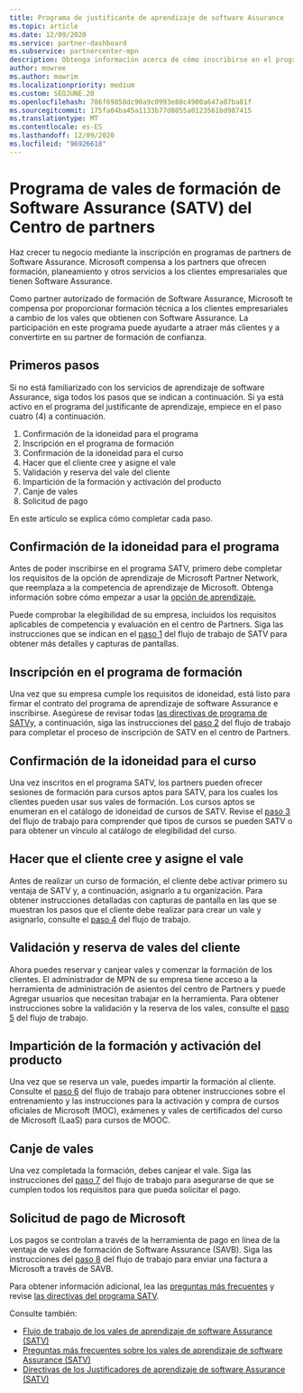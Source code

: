 ```yaml
---
title: Programa de justificante de aprendizaje de software Assurance
ms.topic: article
ms.date: 12/09/2020
ms.service: partner-dashboard
ms.subservice: partnercenter-mpn
description: Obtenga información acerca de cómo inscribirse en el programa de justificante de aprendizaje de software Assurance para que pueda compensar la entrega de cursos y el planeamiento a los clientes empresariales.
author: mowree
ms.author: mowrim
ms.localizationpriority: medium
ms.custom: SEOJUNE.20
ms.openlocfilehash: 786f69858dc90a9c0993e88c4900a647a07ba81f
ms.sourcegitcommit: 175fa04ba45a1133b77d8055a0123561bd987415
ms.translationtype: MT
ms.contentlocale: es-ES
ms.lasthandoff: 12/09/2020
ms.locfileid: "96926618"
---
```

# <a name="software-assurance-training-voucher-satv-program-in-partner-center"></a>Programa de vales de formación de Software Assurance (SATV) del Centro de partners

Haz crecer tu negocio mediante la inscripción en programas de partners de Software Assurance. Microsoft compensa a los partners que ofrecen formación, planeamiento y otros servicios a los clientes empresariales que tienen Software Assurance.

Como partner autorizado de formación de Software Assurance, Microsoft te compensa por proporcionar formación técnica a los clientes empresariales a cambio de los vales que obtienen con Software Assurance. La participación en este programa puede ayudarte a atraer más clientes y a convertirte en su partner de formación de confianza.

## <a name="get-started"></a>Primeros pasos

Si no está familiarizado con los servicios de aprendizaje de software Assurance, siga todos los pasos que se indican a continuación. Si ya está activo en el programa del justificante de aprendizaje, empiece en el paso cuatro (4) a continuación. 

1. Confirmación de la idoneidad para el programa
2. Inscripción en el programa de formación
3. Confirmación de la idoneidad para el curso
4. Hacer que el cliente cree y asigne el vale
5. Validación y reserva del vale del cliente
6. Impartición de la formación y activación del producto
7. Canje de vales
8. Solicitud de pago

En este artículo se explica cómo completar cada paso.

## <a name="confirm-program-eligibility"></a>Confirmación de la idoneidad para el programa

Antes de poder inscribirse en el programa SATV, primero debe completar los requisitos de la opción de aprendizaje de Microsoft Partner Network, que reemplaza a la competencia de aprendizaje de Microsoft. Obtenga información sobre cómo empezar a usar la [opción de aprendizaje.](https://partner.microsoft.com/membership/learning-partners)

Puede comprobar la elegibilidad de su empresa, incluidos los requisitos aplicables de competencia y evaluación en el centro de Partners. Siga las instrucciones que se indican en el [paso 1](https://query.prod.cms.rt.microsoft.com/cms/api/am/binary/RE4s3bB) del flujo de trabajo de SATV para obtener más detalles y capturas de pantallas.

## <a name="enroll-in-the-training-program"></a>Inscripción en el programa de formación

Una vez que su empresa cumple los requisitos de idoneidad, está listo para firmar el contrato del programa de aprendizaje de software Assurance e inscribirse. Asegúrese de revisar todas [las directivas de programa de SATV](https://query.prod.cms.rt.microsoft.com/cms/api/am/binary/RE3koEP)y, a continuación, siga las instrucciones del [paso 2](https://query.prod.cms.rt.microsoft.com/cms/api/am/binary/RE4s3bB) del flujo de trabajo para completar el proceso de inscripción de SATV en el centro de Partners.


## <a name="confirm-course-eligibility"></a>Confirmación de la idoneidad para el curso
Una vez inscritos en el programa SATV, los partners pueden ofrecer sesiones de formación para cursos aptos para SATV, para los cuales los clientes pueden usar sus vales de formación. Los cursos aptos se enumeran en el catálogo de idoneidad de cursos de SATV. Revise el [paso 3](https://query.prod.cms.rt.microsoft.com/cms/api/am/binary/RE4s3bB) del flujo de trabajo para comprender qué tipos de cursos se pueden SATV o para obtener un vínculo al catálogo de elegibilidad del curso.

## <a name="have-customer-create-and-assign-voucher"></a>Hacer que el cliente cree y asigne el vale

Antes de realizar un curso de formación, el cliente debe activar primero su ventaja de SATV y, a continuación, asignarlo a tu organización. Para obtener instrucciones detalladas con capturas de pantalla en las que se muestran los pasos que el cliente debe realizar para crear un vale y asignarlo, consulte el [paso 4](https://query.prod.cms.rt.microsoft.com/cms/api/am/binary/RE4s3bB) del flujo de trabajo.

## <a name="validate-and-reserve-customer-vouchers"></a>Validación y reserva de vales del cliente

Ahora puedes reservar y canjear vales y comenzar la formación de los clientes. El administrador de MPN de su empresa tiene acceso a la herramienta de administración de asientos del centro de Partners y puede Agregar usuarios que necesitan trabajar en la herramienta. Para obtener instrucciones sobre la validación y la reserva de los vales, consulte el [paso 5](https://query.prod.cms.rt.microsoft.com/cms/api/am/binary/RE4s3bB) del flujo de trabajo.

## <a name="deliver-training-and-activate-product"></a>Impartición de la formación y activación del producto

Una vez que se reserva un vale, puedes impartir la formación al cliente. Consulte el [paso 6](https://query.prod.cms.rt.microsoft.com/cms/api/am/binary/RE4s3bB) del flujo de trabajo para obtener instrucciones sobre el entrenamiento y las instrucciones para la activación y compra de cursos oficiales de Microsoft (MOC), exámenes y vales de certificados del curso de Microsoft (LaaS) para cursos de MOOC.

## <a name="redeem-voucher"></a>Canje de vales

Una vez completada la formación, debes canjear el vale. Siga las instrucciones del [paso 7](https://query.prod.cms.rt.microsoft.com/cms/api/am/binary/RE4s3bB) del flujo de trabajo para asegurarse de que se cumplen todos los requisitos para que pueda solicitar el pago. 


## <a name="request-payment-from-microsoft"></a>Solicitud de pago de Microsoft

Los pagos se controlan a través de la herramienta de pago en línea de la ventaja de vales de formación de Software Assurance (SAVB). Siga las instrucciones del [paso 8](https://query.prod.cms.rt.microsoft.com/cms/api/am/binary/RE4s3bB) del flujo de trabajo para enviar una factura a Microsoft a través de SAVB. 

Para obtener información adicional, lea las [preguntas más frecuentes](https://query.prod.cms.rt.microsoft.com/cms/api/am/binary/RE3kz5o) y revise [las directivas del programa SATV](https://query.prod.cms.rt.microsoft.com/cms/api/am/binary/RE3koEP).

Consulte también:

- [Flujo de trabajo de los vales de aprendizaje de software Assurance (SATV)](https://query.prod.cms.rt.microsoft.com/cms/api/am/binary/RE4s3bB)
- [Preguntas más frecuentes sobre los vales de aprendizaje de software Assurance (SATV)](https://query.prod.cms.rt.microsoft.com/cms/api/am/binary/RE3kz5o)
- [Directivas de los Justificadores de aprendizaje de software Assurance (SATV)](https://query.prod.cms.rt.microsoft.com/cms/api/am/binary/RE3koEP)
